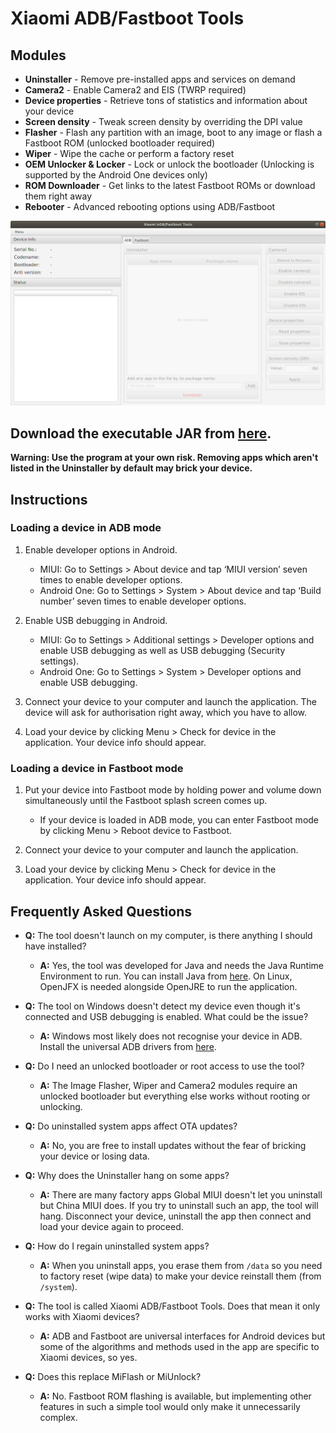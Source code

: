 # Xiaomi ADB/Fastboot Tools

## Modules

* **Uninstaller** - Remove pre-installed apps and services on demand
* **Camera2** - Enable Camera2 and EIS (TWRP required)
* **Device properties** - Retrieve tons of statistics and information about your device
* **Screen density** - Tweak screen density by overriding the DPI value
* **Flasher** - Flash any partition with an image, boot to any image or flash a Fastboot ROM (unlocked bootloader required)
* **Wiper** - Wipe the cache or perform a factory reset
* **OEM Unlocker & Locker** - Lock or unlock the bootloader (Unlocking is supported by the Android One devices only)
* **ROM Downloader** - Get links to the latest Fastboot ROMs or download them right away
* **Rebooter** - Advanced rebooting options using ADB/Fastboot

![](screenshot.png)

## Download the executable JAR from [here](https://github.com/Saki-EU/XiaomiADBFastbootTools/releases/latest).

**Warning: Use the program at your own risk. Removing apps which aren't listed in the Uninstaller by default may brick your device.**

## Instructions

### Loading a device in ADB mode

1. Enable developer options in Android.

    * MIUI: Go to Settings > About device and tap ‘MIUI version’ seven times to enable developer options.
    * Android One: Go to Settings > System > About device and tap ‘Build number’ seven times to enable developer options.

2. Enable USB debugging in Android.

    * MIUI: Go to Settings > Additional settings > Developer options and enable USB debugging as well as USB debugging (Security settings).
    * Android One: Go to Settings > System > Developer options and enable USB debugging.

3. Connect your device to your computer and launch the application. The device will ask for authorisation right away, which you have to allow.

4. Load your device by clicking Menu > Check for device in the application. Your device info should appear.

### Loading a device in Fastboot mode

1. Put your device into Fastboot mode by holding power and volume down simultaneously until the Fastboot splash screen comes up.

    * If your device is loaded in ADB mode, you can enter Fastboot mode by clicking Menu > Reboot device to Fastboot.

2. Connect your device to your computer and launch the application.

3. Load your device by clicking Menu > Check for device in the application. Your device info should appear.

## Frequently Asked Questions

* **Q:** The tool doesn't launch on my computer, is there anything I should have installed?

    * **A:** Yes, the tool was developed for Java and needs the Java Runtime Environment to run. You can install Java from [here](https://java.com/en/download/). On Linux, OpenJFX is needed alongside OpenJRE to run the application.

* **Q:** The tool on Windows doesn't detect my device even though it's connected and USB debugging is enabled. What could be the issue?

    * **A:** Windows most likely does not recognise your device in ADB. Install the universal ADB drivers from [here](http://dl.adbdriver.com/upload/adbdriver.zip).

* **Q:** Do I need an unlocked bootloader or root access to use the tool?

    * **A:** The Image Flasher, Wiper and Camera2 modules require an unlocked bootloader but everything else works without rooting or unlocking.

* **Q:** Do uninstalled system apps affect OTA updates?

    * **A:** No, you are free to install updates without the fear of bricking your device or losing data.

* **Q:** Why does the Uninstaller hang on some apps?

    * **A:** There are many factory apps Global MIUI doesn't let you uninstall but China MIUI does. If you try to uninstall such an app, the tool will hang. Disconnect your device, uninstall the app then connect and load your device again to proceed.

* **Q:** How do I regain uninstalled system apps?

    * **A:** When you uninstall apps, you erase them from `/data` so you need to factory reset (wipe data) to make your device reinstall them (from `/system`).

* **Q:** The tool is called Xiaomi ADB/Fastboot Tools. Does that mean it only works with Xiaomi devices?

    * **A:** ADB and Fastboot are universal interfaces for Android devices but some of the algorithms and methods used in the app are specific to Xiaomi devices, so yes.

* **Q:** Does this replace MiFlash or MiUnlock?

    * **A:** No. Fastboot ROM flashing is available, but implementing other features in such a simple tool would only make it unnecessarily complex.
